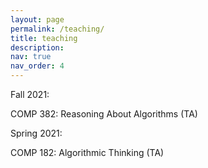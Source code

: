 ```yaml
---
layout: page
permalink: /teaching/
title: teaching
description:
nav: true
nav_order: 4
---
```

Fall 2021:

COMP 382: Reasoning About Algorithms (TA)

Spring 2021:

COMP 182: Algorithmic Thinking (TA)
